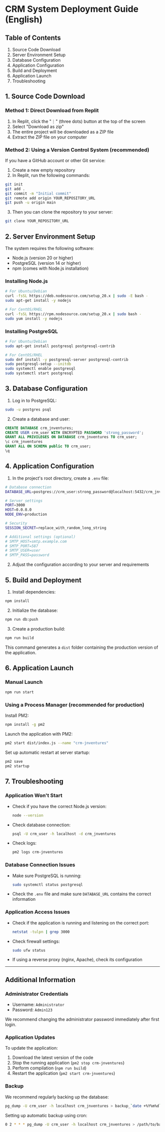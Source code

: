 # CRM System Deployment Guide (English)

## Table of Contents
1. Source Code Download
2. Server Environment Setup
3. Database Configuration
4. Application Configuration
5. Build and Deployment
6. Application Launch
7. Troubleshooting

## 1. Source Code Download

### Method 1: Direct Download from Replit
1. In Replit, click the "⋮" (three dots) button at the top of the screen
2. Select "Download as zip"
3. The entire project will be downloaded as a ZIP file
4. Extract the ZIP file on your computer

### Method 2: Using a Version Control System (recommended)
If you have a GitHub account or other Git service:
1. Create a new empty repository
2. In Replit, run the following commands:
```bash
git init
git add .
git commit -m "Initial commit"
git remote add origin YOUR_REPOSITORY_URL
git push -u origin main
```
3. Then you can clone the repository to your server:
```bash
git clone YOUR_REPOSITORY_URL
```

## 2. Server Environment Setup

The system requires the following software:
- Node.js (version 20 or higher)
- PostgreSQL (version 14 or higher)
- npm (comes with Node.js installation)

### Installing Node.js
```bash
# For Ubuntu/Debian
curl -fsSL https://deb.nodesource.com/setup_20.x | sudo -E bash -
sudo apt-get install -y nodejs

# For CentOS/RHEL
curl -fsSL https://rpm.nodesource.com/setup_20.x | sudo bash -
sudo yum install -y nodejs
```

### Installing PostgreSQL
```bash
# For Ubuntu/Debian
sudo apt-get install postgresql postgresql-contrib

# For CentOS/RHEL
sudo dnf install -y postgresql-server postgresql-contrib
sudo postgresql-setup --initdb
sudo systemctl enable postgresql
sudo systemctl start postgresql
```

## 3. Database Configuration

1. Log in to PostgreSQL:
```bash
sudo -u postgres psql
```

2. Create a database and user:
```sql
CREATE DATABASE crm_jnventures;
CREATE USER crm_user WITH ENCRYPTED PASSWORD 'strong_password';
GRANT ALL PRIVILEGES ON DATABASE crm_jnventures TO crm_user;
\c crm_jnventures
GRANT ALL ON SCHEMA public TO crm_user;
\q
```

## 4. Application Configuration

1. In the project's root directory, create a `.env` file:
```bash
# Database connection
DATABASE_URL=postgres://crm_user:strong_password@localhost:5432/crm_jnventures

# Server settings
PORT=3000
HOST=0.0.0.0
NODE_ENV=production

# Security
SESSION_SECRET=replace_with_random_long_string

# Additional settings (optional)
# SMTP_HOST=smtp.example.com
# SMTP_PORT=587
# SMTP_USER=user
# SMTP_PASS=password
```

2. Adjust the configuration according to your server and requirements

## 5. Build and Deployment

1. Install dependencies:
```bash
npm install
```

2. Initialize the database:
```bash
npm run db:push
```

3. Create a production build:
```bash
npm run build
```

This command generates a `dist` folder containing the production version of the application.

## 6. Application Launch

### Manual Launch
```bash
npm run start
```

### Using a Process Manager (recommended for production)
Install PM2:
```bash
npm install -g pm2
```

Launch the application with PM2:
```bash
pm2 start dist/index.js --name "crm-jnventures"
```

Set up automatic restart at server startup:
```bash
pm2 save
pm2 startup
```

## 7. Troubleshooting

### Application Won't Start
- Check if you have the correct Node.js version:
  ```bash
  node --version
  ```

- Check database connection:
  ```bash
  psql -U crm_user -h localhost -d crm_jnventures
  ```

- Check logs:
  ```bash
  pm2 logs crm-jnventures
  ```

### Database Connection Issues
- Make sure PostgreSQL is running:
  ```bash
  sudo systemctl status postgresql
  ```

- Check the `.env` file and make sure `DATABASE_URL` contains the correct information

### Application Access Issues
- Check if the application is running and listening on the correct port:
  ```bash
  netstat -tulpn | grep 3000
  ```

- Check firewall settings:
  ```bash
  sudo ufw status
  ```

- If using a reverse proxy (nginx, Apache), check its configuration

---

## Additional Information

### Administrator Credentials
- Username: `Administrator`
- Password: `Admin123`

We recommend changing the administrator password immediately after first login.

### Application Updates
To update the application:
1. Download the latest version of the code
2. Stop the running application (`pm2 stop crm-jnventures`)
3. Perform compilation (`npm run build`)
4. Restart the application (`pm2 start crm-jnventures`)

### Backup
We recommend regularly backing up the database:
```bash
pg_dump -U crm_user -h localhost crm_jnventures > backup_`date +%Y%m%d`.sql
```

Setting up automatic backup using cron:
```bash
0 2 * * * pg_dump -U crm_user -h localhost crm_jnventures > /path/to/backups/backup_`date +%Y%m%d`.sql
```
